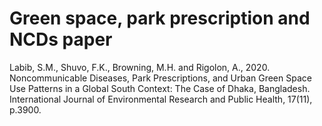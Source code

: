 # Green space, park prescription and NCDs paper

Labib, S.M., Shuvo, F.K., Browning, M.H. and Rigolon, A., 2020. Noncommunicable Diseases, Park Prescriptions, and Urban Green Space Use Patterns in a Global South Context: The Case of Dhaka, Bangladesh. International Journal of Environmental Research and Public Health, 17(11), p.3900.

